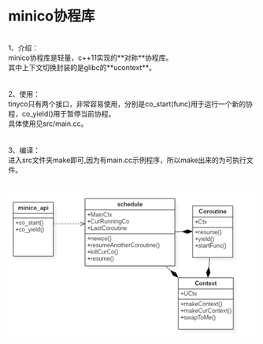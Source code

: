 # minico协程库
<br>
1、介绍：<br>
	minico协程库是轻量，c++11实现的**对称**协程库。<br>
	其中上下文切换封装的是glibc的**ucontext**。<br>
<br>
<br>
2、使用：<br>
	tinyco只有两个接口，非常容易使用，分别是co_start(func)用于运行一个新的协程，co_yield()用于暂停当前协程。<br>
	具体使用见src/main.cc。<br>
<br>
<br>
3、编译：<br>
	进入src文件夹make即可,因为有main.cc示例程序，所以make出来的为可执行文件。<br>
<br>


![image-20210101232928960](readme\image-20210101232928960.png)